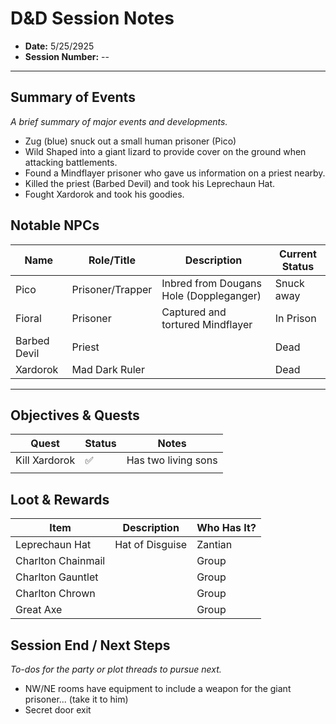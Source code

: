 # D&D Session Notes

- **Date:** 5/25/2925
- **Session Number:** --

---

## Summary of Events

_A brief summary of major events and developments._

- Zug (blue) snuck out a small human prisoner (Pico)
- Wild Shaped into a giant lizard to provide cover on the ground when attacking battlements.
- Found a Mindflayer prisoner who gave us information on a priest nearby.
- Killed the priest (Barbed Devil) and took his Leprechaun Hat.
- Fought Xardorok and took his goodies.

## Notable NPCs

| Name         | Role/Title       | Description                             | Current Status |
| ------------ | ---------------- | --------------------------------------- | -------------- |
| Pico         | Prisoner/Trapper | Inbred from Dougans Hole (Doppleganger) | Snuck away     |
| Fioral       | Prisoner         | Captured and tortured Mindflayer        | In Prison      |
| Barbed Devil | Priest           |                                         | Dead           |
| Xardorok     | Mad Dark Ruler   |                                         | Dead           |

---

## Objectives & Quests

| Quest         | Status | Notes               |
| ------------- | ------ | ------------------- |
| Kill Xardorok | ✅     | Has two living sons |
|               |        |                     |

## Loot & Rewards

| Item               | Description     | Who Has It? |
| ------------------ | --------------- | ----------- |
| Leprechaun Hat     | Hat of Disguise | Zantian     |
| Charlton Chainmail |                 | Group       |
| Charlton Gauntlet  |                 | Group       |
| Charlton Chrown    |                 | Group       |
| Great Axe          |                 | Group       |

## Session End / Next Steps

_To-dos for the party or plot threads to pursue next._

- NW/NE rooms have equipment to include a weapon for the giant prisoner... (take it to him)
- Secret door exit
